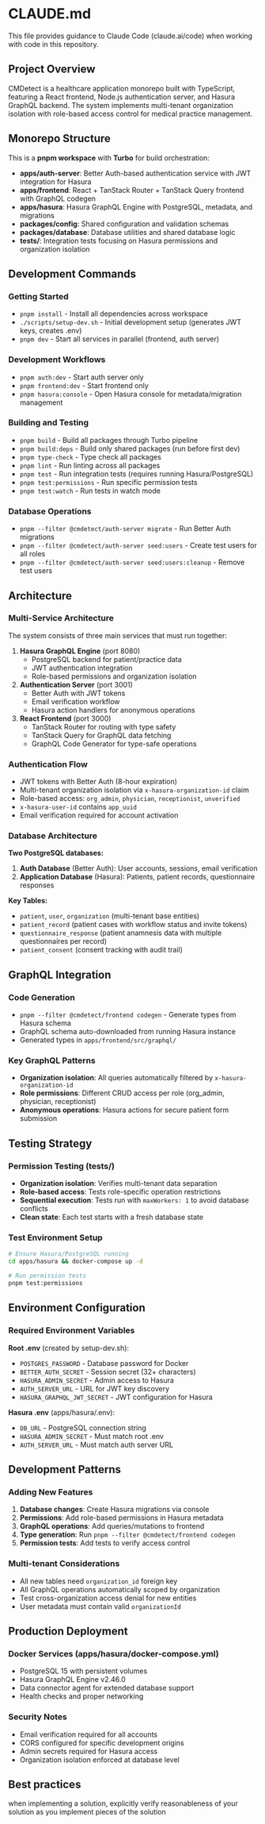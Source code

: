 # CLAUDE.md

This file provides guidance to Claude Code (claude.ai/code) when working with code in this repository.

## Project Overview

CMDetect is a healthcare application monorepo built with TypeScript, featuring a React frontend, Node.js authentication server, and Hasura GraphQL backend. The system implements multi-tenant organization isolation with role-based access control for medical practice management.

## Monorepo Structure

This is a **pnpm workspace** with **Turbo** for build orchestration:

- **apps/auth-server**: Better Auth-based authentication service with JWT integration for Hasura
- **apps/frontend**: React + TanStack Router + TanStack Query frontend with GraphQL codegen
- **apps/hasura**: Hasura GraphQL Engine with PostgreSQL, metadata, and migrations
- **packages/config**: Shared configuration and validation schemas
- **packages/database**: Database utilities and shared database logic
- **tests/**: Integration tests focusing on Hasura permissions and organization isolation

## Development Commands

### Getting Started

- `pnpm install` - Install all dependencies across workspace
- `./scripts/setup-dev.sh` - Initial development setup (generates JWT keys, creates .env)
- `pnpm dev` - Start all services in parallel (frontend, auth server)

### Development Workflows

- `pnpm auth:dev` - Start auth server only
- `pnpm frontend:dev` - Start frontend only
- `pnpm hasura:console` - Open Hasura console for metadata/migration management

### Building and Testing

- `pnpm build` - Build all packages through Turbo pipeline
- `pnpm build:deps` - Build only shared packages (run before first dev)
- `pnpm type-check` - Type check all packages
- `pnpm lint` - Run linting across all packages
- `pnpm test` - Run integration tests (requires running Hasura/PostgreSQL)
- `pnpm test:permissions` - Run specific permission tests
- `pnpm test:watch` - Run tests in watch mode

### Database Operations

- `pnpm --filter @cmdetect/auth-server migrate` - Run Better Auth migrations
- `pnpm --filter @cmdetect/auth-server seed:users` - Create test users for all roles
- `pnpm --filter @cmdetect/auth-server seed:users:cleanup` - Remove test users

## Architecture

### Multi-Service Architecture

The system consists of three main services that must run together:

1. **Hasura GraphQL Engine** (port 8080)
   - PostgreSQL backend for patient/practice data
   - JWT authentication integration
   - Role-based permissions and organization isolation
2. **Authentication Server** (port 3001)
   - Better Auth with JWT tokens
   - Email verification workflow
   - Hasura action handlers for anonymous operations
3. **React Frontend** (port 3000)
   - TanStack Router for routing with type safety
   - TanStack Query for GraphQL data fetching
   - GraphQL Code Generator for type-safe operations

### Authentication Flow

- JWT tokens with Better Auth (8-hour expiration)
- Multi-tenant organization isolation via `x-hasura-organization-id` claim
- Role-based access: `org_admin`, `physician`, `receptionist`, `unverified`
- `x-hasura-user-id` contains `app_uuid`
- Email verification required for account activation

### Database Architecture

**Two PostgreSQL databases:**

1. **Auth Database** (Better Auth): User accounts, sessions, email verification
2. **Application Database** (Hasura): Patients, patient records, questionnaire responses

**Key Tables:**

- `patient`, `user`, `organization` (multi-tenant base entities)
- `patient_record` (patient cases with workflow status and invite tokens)
- `questionnaire_response` (patient anamnesis data with multiple questionnaires per record)
- `patient_consent` (consent tracking with audit trail)

## GraphQL Integration

### Code Generation

- `pnpm --filter @cmdetect/frontend codegen` - Generate types from Hasura schema
- GraphQL schema auto-downloaded from running Hasura instance
- Generated types in `apps/frontend/src/graphql/`

### Key GraphQL Patterns

- **Organization isolation**: All queries automatically filtered by `x-hasura-organization-id`
- **Role permissions**: Different CRUD access per role (org_admin, physician, receptionist)
- **Anonymous operations**: Hasura actions for secure patient form submission

## Testing Strategy

### Permission Testing (tests/)

- **Organization isolation**: Verifies multi-tenant data separation
- **Role-based access**: Tests role-specific operation restrictions
- **Sequential execution**: Tests run with `maxWorkers: 1` to avoid database conflicts
- **Clean state**: Each test starts with a fresh database state

### Test Environment Setup

```bash
# Ensure Hasura/PostgreSQL running
cd apps/hasura && docker-compose up -d

# Run permission tests
pnpm test:permissions
```

## Environment Configuration

### Required Environment Variables

**Root .env** (created by setup-dev.sh):

- `POSTGRES_PASSWORD` - Database password for Docker
- `BETTER_AUTH_SECRET` - Session secret (32+ characters)
- `HASURA_ADMIN_SECRET` - Admin access to Hasura
- `AUTH_SERVER_URL` - URL for JWT key discovery
- `HASURA_GRAPHQL_JWT_SECRET` - JWT configuration for Hasura

**Hasura .env** (apps/hasura/.env):

- `DB_URL` - PostgreSQL connection string
- `HASURA_ADMIN_SECRET` - Must match root .env
- `AUTH_SERVER_URL` - Must match auth server URL

## Development Patterns

### Adding New Features

1. **Database changes**: Create Hasura migrations via console
2. **Permissions**: Add role-based permissions in Hasura metadata
3. **GraphQL operations**: Add queries/mutations to frontend
4. **Type generation**: Run `pnpm --filter @cmdetect/frontend codegen`
5. **Permission tests**: Add tests to verify access control

### Multi-tenant Considerations

- All new tables need `organization_id` foreign key
- All GraphQL operations automatically scoped by organization
- Test cross-organization access denial for new entities
- User metadata must contain valid `organizationId`

## Production Deployment

### Docker Services (apps/hasura/docker-compose.yml)

- PostgreSQL 15 with persistent volumes
- Hasura GraphQL Engine v2.46.0
- Data connector agent for extended database support
- Health checks and proper networking

### Security Notes

- Email verification required for all accounts
- CORS configured for specific development origins
- Admin secrets required for Hasura access
- Organization isolation enforced at database level

## Best practices

when implementing a solution, explicitly verify reasonableness of your solution as you implement pieces of the solution
